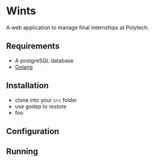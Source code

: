 # Wints

A web application to manage final internships at Polytech.

## Requirements

- A postgreSQL database
- [Golang](https://golang.org/)

## Installation

- clone into your `src` folder
- use godep to restore
- foo

## Configuration


## Running

